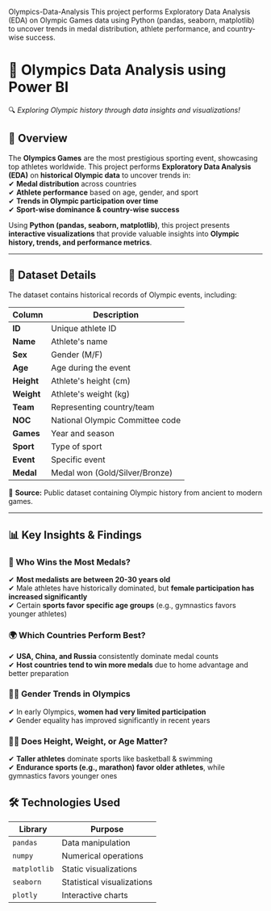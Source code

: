Olympics-Data-Analysis
This project performs Exploratory Data Analysis (EDA) on Olympic Games data using Python (pandas, seaborn, matplotlib) to uncover trends in medal distribution, athlete performance, and country-wise success.
# 🏅 Olympics Data Analysis using Power BI
🔍 *Exploring Olympic history through data insights and visualizations!*  

## 📌 Overview  
The **Olympics Games** are the most prestigious sporting event, showcasing top athletes worldwide. This project performs **Exploratory Data Analysis (EDA)** on **historical Olympic data** to uncover trends in:  
✔ **Medal distribution** across countries  
✔ **Athlete performance** based on age, gender, and sport  
✔ **Trends in Olympic participation over time**  
✔ **Sport-wise dominance & country-wise success**  

Using **Python (pandas, seaborn, matplotlib)**, this project presents **interactive visualizations** that provide valuable insights into **Olympic history, trends, and performance metrics**.  

---

## 📂 Dataset Details  
The dataset contains historical records of Olympic events, including:  

| Column  | Description |
|---------|------------|
| **ID**  | Unique athlete ID |
| **Name** | Athlete's name |
| **Sex** | Gender (M/F) |
| **Age** | Age during the event |
| **Height** | Athlete's height (cm) |
| **Weight** | Athlete's weight (kg) |
| **Team** | Representing country/team |
| **NOC** | National Olympic Committee code |
| **Games** | Year and season |
| **Sport** | Type of sport |
| **Event** | Specific event |
| **Medal** | Medal won (Gold/Silver/Bronze) |

📍 **Source:** Public dataset containing Olympic history from ancient to modern games.  

---

## 📊 Key Insights & Findings  
### 🥇 Who Wins the Most Medals?  
✔ **Most medalists are between 20-30 years old**  
✔ Male athletes have historically dominated, but **female participation has increased significantly**  
✔ Certain **sports favor specific age groups** (e.g., gymnastics favors younger athletes)  

### 🌍 Which Countries Perform Best?  
✔ **USA, China, and Russia** consistently dominate medal counts  
✔ **Host countries tend to win more medals** due to home advantage and better preparation  

### 👨‍🎤 Gender Trends in Olympics  
✔ In early Olympics, **women had very limited participation**  
✔ Gender equality has improved significantly in recent years  

### 🏊‍♂️ Does Height, Weight, or Age Matter?  
✔ **Taller athletes** dominate sports like basketball & swimming  
✔ **Endurance sports (e.g., marathon) favor older athletes**, while gymnastics favors younger ones 


## 🛠 Technologies Used  
| Library  | Purpose |
|---------|---------|
| `pandas` | Data manipulation |
| `numpy` | Numerical operations |
| `matplotlib` | Static visualizations |
| `seaborn` | Statistical visualizations |
| `plotly` | Interactive charts |

